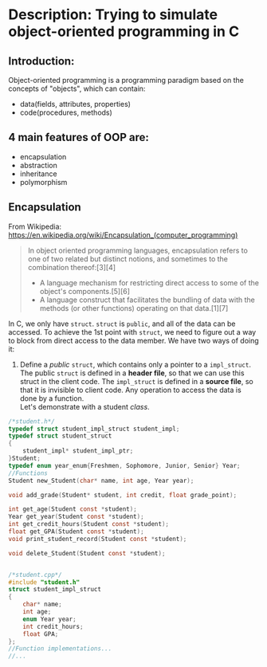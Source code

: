 # Description: Trying to simulate object-oriented programming in C
## Introduction:
Object-oriented programming is a programming paradigm based on the concepts of "objects", which can contain:
- data(fields, attributes, properties)
- code(procedures, methods)
## 4 main features of OOP are:
- encapsulation
- abstraction
- inheritance
- polymorphism

## Encapsulation
From Wikipedia: https://en.wikipedia.org/wiki/Encapsulation_(computer_programming)
> In object oriented programming languages, encapsulation refers to one of two related but distinct notions, and sometimes to the combination thereof:[3][4] <br> 
> - A language mechanism for restricting direct access to some of the object's components.[5][6] <br>
> - A language construct that facilitates the bundling of data with the methods (or other functions) operating on that data.[1][7]

In C, we only have ``struct``. ``struct`` is ``public``, and all of the data can be accessed. To achieve the 1st point with ``struct``, we need to figure out a way to block from direct access to the data member. We have two ways of doing it:  
1. Define a *public* ``struct``, which contains only a pointer to a ``impl_struct``. The public ``struct`` is defined in a **header file**, so that we can use this struct in the client code. The ``impl_struct`` is defined in a **source file**, so that it is invisible to client code. Any operation to access the data is done by a function.  
Let's demonstrate with a student *class*.
```c
/*student.h*/
typedef struct student_impl_struct student_impl;
typedef struct student_struct
{
    student_impl* student_impl_ptr;
}Student;
typedef enum year_enum{Freshmen, Sophomore, Junior, Senior} Year;
//Functions
Student new_Student(char* name, int age, Year year);

void add_grade(Student* student, int credit, float grade_point);

int get_age(Student const *student);
Year get_year(Student const *student);
int get_credit_hours(Student const *student);
float get_GPA(Student const *student);
void print_student_record(Student const *student);

void delete_Student(Student const *student);


/*student.cpp*/
#include "student.h"
struct student_impl_struct
{
    char* name;
    int age;
    enum Year year;
    int credit_hours;
    float GPA;
};
//Function implementations...
//...
```